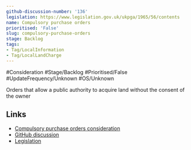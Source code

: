 ```yaml
---
github-discussion-number: '136'
legislation: https://www.legislation.gov.uk/ukpga/1965/56/contents
name: Compulsory purchase orders
prioritised: 'False'
slug: compulsory-purchase-orders
stage: Backlog
tags:
- Tag/LocalInformation
- Tag/LocalLandCharge
---
```


#Consideration #Stage/Backlog #Prioritised/False #UpdateFrequency/Unknown #OS/Unknown

Orders that allow a public authority to acquire land without the consent of the owner

## Links

* [Compulsory purchase orders consideration](https://design.planning.data.gov.uk/planning-consideration/compulsory-purchase-orders)
* [GitHub discussion](https://github.com/digital-land/data-standards-backlog/discussions/136)
* [Legislation](https://www.legislation.gov.uk/ukpga/1965/56/contents)